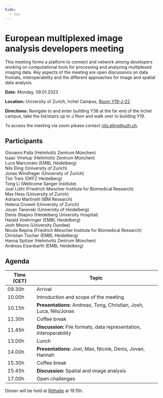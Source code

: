 ```yaml
---
hide:
  - toc
---
```


# European multiplexed image analysis developers meeting

This meeting forms a platform to connect and network among developers working on computational tools for processing and analyzing multiplexed imaging data.
Key aspects of the meeting are open discussions on data fromats, interoperability and the different approaches for image and spatial data analysis.

**Date:** Monday, 09.01.2023  

**Location:** University of Zurich, Irchel Campus, [Room Y19-J-22](https://www.plaene.uzh.ch/Y19?z=6&lon=951928.12694089&lat=6007121.6937867&f=showAll&w=618&h=460&m=marker_building_Y19)  

**Directions:** Navigate to and enter building Y38 at the far end of the Irchel campus, take the list/stairs up to J floor and walk over to building Y19.  

To access the meeting via zoom please contact [nils.eling@uzh.ch](mailto:nils.eling@uzh.ch).

## Participants

Giovanni Palla (Helmholtz Zentrum München)  
Isaac Virshup (Helmholtz Zentrum München)  
Luca Marconato (EMBL Heidelberg)  
Nils Eling (University of Zurich)  
Jonas Windhager (University of Zurich)  
Tim Treis (DKFZ Heidelberg)  
Tong Li (Wellcome Sanger Institute)  
Joel Lüthi (Friedrich Miescher Institute for Biomedical Research)  
Max Hess (University of Zurich)  
Adriano Martinelli (IBM Research)  
Helena Crowell (University of Zurich)  
Jovan Tanevski (University of Heidelberg)  
Denis Shapiro (Heidelberg University Hospital)  
Harald Voehringer (EMBL Heidelberg)  
Josh Moore (University Dundee)  
Nicole Repina (Friedrich Miescher Institute for Biomedical Research)  
Christian Tischer (EMBL Heidelberg)  
Hanna Spitzer (Helmholtz Zentrum München)  
Andreas Eisenbarth (EMBL Heidelberg)  

## Agenda

| Time (CET)  | Topic                                                               |
| ----------- | ------------------------------------------------------------------- |
| 09.30h      | Arrival                                                             |
| 10.00h      | Introduction and scope of the meeting                               |
| 10.15h      | **Presentations:** Andreas, Tong, Christian, Josh, Luca, Nils/Jonas |
| 11.30h      | Coffee break                                                        |
| 11.45h      | **Discussion:** File formats, data representation, interoperability |
| 13.00h      | Lunch                                                               |
| 14.00h      | **Presentations:** Joel, Max, Nicole, Denis, Jovan, Hannah          |
| 15.30h      | Coffee break                                                        |
| 15.45h      | **Discussion:** Spatial and image analysis                          |
| 17.00h      | Open challenges                                                     |

Dinner will be held at [Riithalle](https://goo.gl/maps/RwhmcgUp6hfpUEE76) at 19.15h.
